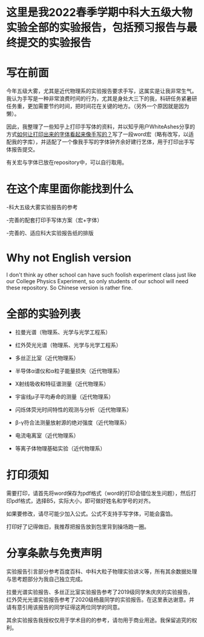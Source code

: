这里是我2022春季学期中科大五级大物实验全部的实验报告，包括预习报告与最终提交的实验报告
=======

# 写在前面

今年五级大雾，尤其是近代物理系的实验报告要求手写，这属实是让我非常生气。我认为手写是一种非常浪费时间的行为，尤其是身处大三下的我，科研任务紧暑研任务重，更加需要节约时间，把时间花在关键的地方。（另外一个原因就是因为懒）。

因此，我整理了一些知乎上打印手写体的资料，并以知乎用户WhiteAshes分享的方式[如何让打印出来的字体看起来像手写的？](https://www.zhihu.com/question/20308770/answer/241699602)写了一段word宏（略有改写，以适配我的字库），并适配了一个像我手写的字体钟齐余好建行艺体，用于打印出手写体报告提交。

有关宏与字体已放在repository中，可以自行取用。

# 在这个库里面你能找到什么

-科大五级大雾实验报告的参考

-完善的配套打印手写体方案（宏+字体）

-完善的、适应科大实验报告纸的排版

# Why not English version

I don't think ay other school can have such foolish experiment class just like our College Physics Experiment, so only students of our school will need these repository. So Chinese version is rather fine. 

# 全部的实验列表

- 拉曼光谱（物理系、光学与光学工程系）

- 红外荧光光谱（物理系、光学与光学工程系）

- 多丝正比室（近代物理系）

- 半导体α谱仪和α粒子能量损失（近代物理系）

- X射线吸收和特征谱测量（近代物理系）

- 宇宙线μ子平均寿命的测量（近代物理系）

- 闪烁体荧光时间特性的观测与分析（近代物理系）

- β-γ符合法测量放射源的绝对强度（近代物理系）

- 电流电离室（近代物理系）

- 等离子体物理基础实验（近代物理系）

# 打印须知

需要打印，请首先将word保存为pdf格式（word的打印会错位发生问题），然后打印pdf格式，选择B5，实际大小，即可做好姓名和学号的对齐。

如果要修改，请尽可能少加入公式。公式不支持手写字体，可能会露馅。

打印好了记得做旧，我推荐把报告放到包里背到操场跑一圈。

# 分享条款与免责声明

实验报告引言部分参考百度百科、中科大粒子物理实验讲义等，所有其余数据处理与思考题部分为我自己独立完成。

拉曼光谱实验报告、多丝正比室实验报告参考了2019级同学朱庆庆的实验报告，红外荧光光谱实验报告参考了2020级杨晨同学的实验报告。在这里表达谢意。并请有意引用该报告的同学征得这两位同学的同意。

其余实验报告我授权仅用于学术目的的参考，请勿用于商业用途。我保留追究的权利。